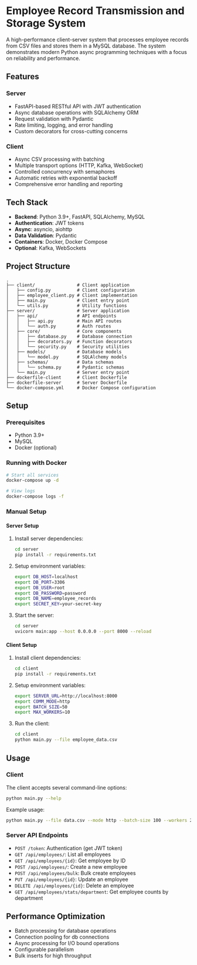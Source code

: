 # Employee Record Transmission and Storage System

A high-performance client-server system that processes employee records from CSV files and stores them in a MySQL database. The system demonstrates modern Python async programming techniques with a focus on reliability and performance.

## Features

### Server
- FastAPI-based RESTful API with JWT authentication
- Async database operations with SQLAlchemy ORM
- Request validation with Pydantic
- Rate limiting, logging, and error handling
- Custom decorators for cross-cutting concerns

### Client
- Async CSV processing with batching
- Multiple transport options (HTTP, Kafka, WebSocket)
- Controlled concurrency with semaphores
- Automatic retries with exponential backoff
- Comprehensive error handling and reporting

## Tech Stack

- **Backend**: Python 3.9+, FastAPI, SQLAlchemy, MySQL
- **Authentication**: JWT tokens
- **Async**: asyncio, aiohttp
- **Data Validation**: Pydantic
- **Containers**: Docker, Docker Compose
- **Optional**: Kafka, WebSockets

## Project Structure

```
.
├── client/                # Client application
│   ├── config.py          # Client configuration
│   ├── employee_client.py # Client implementation
│   ├── main.py            # Client entry point 
│   └── utils.py           # Utility functions
├── server/                # Server application
│   ├── api/               # API endpoints
│   │   ├── api.py         # Main API routes
│   │   └── auth.py        # Auth routes
│   ├── core/              # Core components
│   │   ├── database.py    # Database connection
│   │   ├── decorators.py  # Function decorators
│   │   └── security.py    # Security utilities
│   ├── models/            # Database models
│   │   └── model.py       # SQLAlchemy models
│   ├── schemas/           # Data schemas
│   │   └── schema.py      # Pydantic schemas
│   └── main.py            # Server entry point
├── dockerfile-client      # Client Dockerfile
├── dockerfile-server      # Server Dockerfile
└── docker-compose.yml     # Docker Compose configuration
```

## Setup

### Prerequisites
- Python 3.9+
- MySQL
- Docker (optional)

### Running with Docker

```bash
# Start all services
docker-compose up -d

# View logs
docker-compose logs -f
```

### Manual Setup

#### Server Setup

1. Install server dependencies:
   ```bash
   cd server
   pip install -r requirements.txt
   ```

2. Setup environment variables:
   ```bash
   export DB_HOST=localhost
   export DB_PORT=3306
   export DB_USER=root
   export DB_PASSWORD=password
   export DB_NAME=employee_records
   export SECRET_KEY=your-secret-key
   ```

3. Start the server:
   ```bash
   cd server
   uvicorn main:app --host 0.0.0.0 --port 8000 --reload
   ```

#### Client Setup

1. Install client dependencies:
   ```bash
   cd client
   pip install -r requirements.txt
   ```

2. Setup environment variables:
   ```bash
   export SERVER_URL=http://localhost:8000
   export COMM_MODE=http
   export BATCH_SIZE=50
   export MAX_WORKERS=10
   ```

3. Run the client:
   ```bash
   cd client
   python main.py --file employee_data.csv
   ```

## Usage

### Client

The client accepts several command-line options:

```bash
python main.py --help
```

Example usage:
```bash
python main.py --file data.csv --mode http --batch-size 100 --workers 20
```

### Server API Endpoints

- `POST /token`: Authentication (get JWT token)
- `GET /api/employees/`: List all employees
- `GET /api/employees/{id}`: Get employee by ID
- `POST /api/employees/`: Create a new employee
- `POST /api/employees/bulk`: Bulk create employees
- `PUT /api/employees/{id}`: Update an employee
- `DELETE /api/employees/{id}`: Delete an employee
- `GET /api/employees/stats/department`: Get employee counts by department

## Performance Optimization

- Batch processing for database operations
- Connection pooling for db connections
- Async processing for I/O bound operations
- Configurable parallelism
- Bulk inserts for high throughput